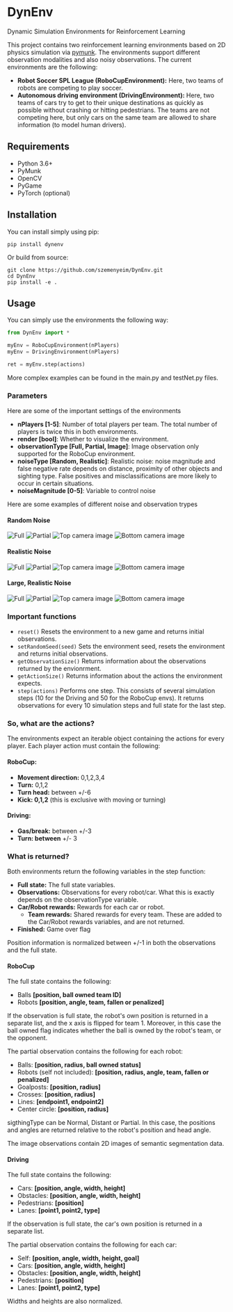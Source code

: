 # DynEnv
Dynamic Simulation Environments for Reinforcement Learning

This project contains two reinforcement learning environments based on 2D physics simulation via [pymunk](https://www.pymunk.org). The environments support different observation modalities and also noisy observations. The current environments are the following:

- **Robot Soccer SPL League (RoboCupEnvironment):** Here, two teams of robots are competing to play soccer.
- **Autonomous driving environment (DrivingEnvironment):** Here, two teams of cars try to get to their unique destinations as quickly as possible without crashing or hitting pedestrians. The teams are not competing here, but only cars on the same team are allowed to share information (to model human drivers).

## Requirements

- Python 3.6+
- PyMunk
- OpenCV
- PyGame
- PyTorch (optional)

## Installation

You can install simply using pip:

`pip install dynenv`

Or build from source:

```
git clone https://github.com/szemenyeim/DynEnv.git
cd DynEnv
pip install -e .
```

## Usage

You can simply use the environments the following way:

```python
from DynEnv import *

myEnv = RoboCupEnvironment(nPlayers)
myEnv = DrivingEnvironment(nPlayers)

ret = myEnv.step(actions)
```

More complex examples can be found in the main.py and testNet.py files.

### Parameters

Here are some of the important settings of the environments

- **nPlayers [1-5]**: Number of total players per team. The total number of players is twice this in both environments.
- **render [bool]**: Whether to visualize the environment.
- **observationType [Full, Partial, Image]**: Image observation only supported for the RoboCup environment.
- **noiseType [Random, Realistic]**: Realistic noise: noise magnitude and false negative rate depends on distance, proximity of other objects and sighting type. False positives and misclassifications are more likely to occur in certain situations.
- **noiseMagnitude [0-5]**: Variable to control noise

Here are some examples of different noise and observation trypes

#### Random Noise

![Full](https://raw.githubusercontent.com/szemenyeim/DynEnv/master/randNoise/game.gif)
![Partial](https://raw.githubusercontent.com/szemenyeim/DynEnv/master/randNoise/obs.gif)
![Top camera image](https://raw.githubusercontent.com/szemenyeim/DynEnv/master/randNoise/top.gif)
![Bottom camera image](https://raw.githubusercontent.com/szemenyeim/DynEnv/master/randNoise/bottom.gif)

#### Realistic Noise

![Full](https://raw.githubusercontent.com/szemenyeim/DynEnv/master/realNoise/game.gif)
![Partial](https://raw.githubusercontent.com/szemenyeim/DynEnv/master/realNoise/obs.gif)
![Top camera image](https://raw.githubusercontent.com/szemenyeim/DynEnv/master/realNoise/top.gif)
![Bottom camera image](https://raw.githubusercontent.com/szemenyeim/DynEnv/master/realNoise/bottom.gif)

#### Large, Realistic Noise

![Full](https://raw.githubusercontent.com/szemenyeim/DynEnv/master/bigNoise/game.gif)
![Partial](https://raw.githubusercontent.com/szemenyeim/DynEnv/master/bigNoise/obs.gif)
![Top camera image](https://raw.githubusercontent.com/szemenyeim/DynEnv/master/bigNoise/top.gif)
![Bottom camera image](https://raw.githubusercontent.com/szemenyeim/DynEnv/master/bigNoise/bottom.gif)

### Important functions

- `reset()` Resets the environment to a new game and returns initial observations.
- `setRandomSeed(seed)` Sets the environment seed, resets the environment and returns initial observations.
- `getObservationSize()` Returns information about the observations returned by the envionrment.
- `getActionSize()` Returns information about the actions the environment expects.
- `step(actions)` Performs one step. This consists of several simulation steps (10 for the Driving and 50 for the RoboCup envs). It returns observations for every 10 simulation steps and full state for the last step.

### So, what are the actions?

The environments expect an iterable object containing the actions for every player. Each player action must contain the following:

#### RoboCup:
- **Movement direction:** 0,1,2,3,4
- **Turn:** 0,1,2
- **Turn head:** between +/-6
- **Kick: 0,1,2** (this is exclusive with moving or turning)

#### Driving:
- **Gas/break:** between +/-3
- **Turn: between** +/- 3

### What is returned?

Both environments return the following variables in the step function:

- **Full state:** The full state variables.
- **Observations:** Observations for every robot/car. What this is exactly depends on the observationType variable.
- **Car/Robot rewards:** Rewards for each car or robot.
  - **Team rewards:** Shared rewards for every team. These are added to the Car/Robot rewards variables, and are not returned.
- **Finished:** Game over flag

Position information is normalized between +/-1 in both the observations and the full state.

#### RoboCup

The full state contains the following:

- Balls **[position, ball owned team ID]**
- Robots **[position, angle, team, fallen or penalized]**

If the observation is full state, the robot's own position is returned in a separate list, and the x axis is flipped for team 1. Moreover, in this case the ball owned flag indicates whether the ball is owned by the robot's team, or the opponent.

The partial observation contains the following for each robot:

- Balls: **[position, radius, ball owned status]**
- Robots (self not included): **[position, radius, angle, team, fallen or penalized]**
- Goalposts: **[position, radius]**
- Crosses: **[position, radius]**
- Lines: **[endpoint1, endpoint2]**
- Center circle: **[position, radius]**

sigthingType can be Normal, Distant or Partial. In this case, the positions and angles are returned relative to the robot's position and head angle.

The image observations contain 2D images of semantic segmentation data.

#### Driving

The full state contains the following:

- Cars: **[position, angle, width, height]**
- Obstacles: **[position,  angle, width, height]**
- Pedestrians: **[position]**
- Lanes: **[point1, point2, type]**

If the observation is full state, the car's own position is returned in a separate list.

The partial observation contains the following for each car:

- Self: **[position, angle, width, height, goal]**
- Cars: **[position, angle, width, height]**
- Obstacles: **[position, angle, width, height]**
- Pedestrians: **[position]**
- Lanes: **[point1, point2, type]**

Widths and heights are also normalized.
